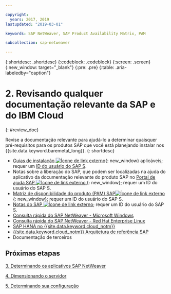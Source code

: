 ```yaml
---

copyright:
  years: 2017, 2019
lastupdated: "2019-03-01"

keywords: SAP NetWeaver, SAP Product Availability Matrix, PAM

subcollection: sap-netweaver

---
```


{:shortdesc: .shortdesc}
{:codeblock: .codeblock}
{:screen: .screen}
{:new_window: target="_blank"}
{:pre: .pre}
{:table: .aria-labeledby="caption"}


# 2. Revisando qualquer documentação relevante da SAP e do IBM Cloud
{: #review_doc}

Revise a documentação relevante para ajudá-lo a determinar quaisquer pré-requisitos para os produtos SAP que você está planejando instalar nos {{site.data.keyword.baremetal_long}}.
{: shortdesc}

  * [Guias de instalação ![Ícone de link externo](../../icons/launch-glyph.svg "Ícone de link externo")](https://support.sap.com/software/installations.html){: new_window} aplicáveis; requer um [ID do usuário do SAP S](/docs/infrastructure/sap-netweaver/sap-index.html#getting-started).
  * Notas sobre a liberação do SAP, que podem ser localizadas na ajuda do aplicativo da
documentação relevante do produto SAP no [Portal de ajuda SAP ![Ícone de link externo](../../icons/launch-glyph.svg "Ícone de link externo") ](https://help.sap.com/){: new_window}; requer um ID do usuário do SAP S.
  * [Matriz de disponibilidade do produto (PAM) SAP![Ícone de link externo](../../icons/launch-glyph.svg "Ícone de link externo")](https://support.sap.com/en/release-upgrade-maintenance.html#section_1969201630){: new_window}; requer um ID do usuário do SAP S.
  * [Notas do SAP ![Ícone de link externo](../../icons/launch-glyph.svg "Ícone de link externo")](https://support.sap.com/notes); requer um ID do usuário do SAP S.
  * [Consulta rápida do SAP NetWeaver - Microsoft Windows](/docs/infrastructure/sap-netweaver-ms-qrg?topic=sap-netweaver-ms-qrg-getting-started-tutorial#getting-started)
  * [Consulta rápida do SAP NetWeaver - Red Hat Enterprise Linux](/docs/infrastructure/sap-netweaver-rhel-qrg?topic=sap-netweaver-rhel-qrg-getting-started-tutorial#getting-started)
  * [SAP HANA no {{site.data.keyword.cloud_notm}}](/docs/infrastructure/sap-hana?topic=sap-hana-getting-started#getting-started)
  * [{{site.data.keyword.cloud_notm}} Arquitetura de referência SAP](/docs/infrastructure/sap-reference-architecture?topic=sap-reference-architecture-getting-started#getting-started)
  * Documentação de terceiros

## Próximas etapas

  [3. Determinando os aplicativos SAP NetWeaver](/docs/infrastructure/sap-netweaver?topic=sap-netweaver-3-determining-your-sap-netweaver-applications#3-determining-your-sap-netweaver-applications)

  [4. Dimensionando o servidor](/docs/infrastructure/sap-netweaver?topic=sap-netweaver-size_the_server#size_the_server)

  [5. Determinando sua configuração](/docs/infrastructure/sap-netweaver?topic=sap-netweaver-determine_configuration#determine_configuration)
